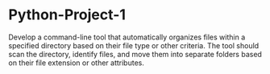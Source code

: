 # Python-Project-1
Develop a command-line tool that automatically organizes files within a specified directory based on their file type or other criteria. The tool should scan the directory, identify files, and move them into separate folders based on their file extension or other attributes.
